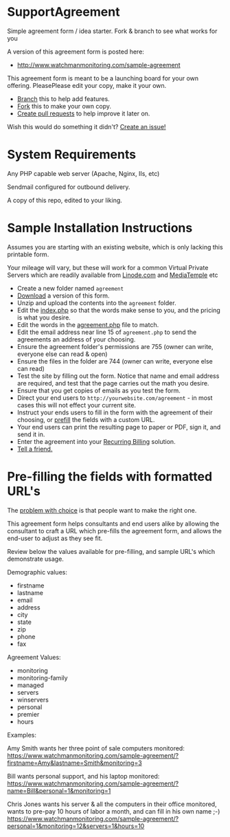 SupportAgreement
================

Simple agreement form / idea starter. Fork &amp; branch to see what works for you

A version of this agreement form is posted here:  
* http://www.watchmanmonitoring.com/sample-agreement



This agreement form is meant to be a launching board for your own offering. PleasePlease edit your copy, make it your own.


* [Branch](https://help.github.com/articles/fork-a-repo#create-branches) this to help add features.  
* [Fork](https://help.github.com/articles/fork-a-repo) this to make your own copy.  
* [Create pull requests](https://help.github.com/articles/using-pull-requests) to help improve it later on.

Wish this would do something it didn't? [Create an issue!](https://github.com/watchmanmonitoring/SupportAgreement/issues)


System Requirements
==================
Any PHP capable web server (Apache, Nginx, IIs, etc)

Sendmail configured for outbound delivery.

A copy of this repo, edited to your liking.



Sample Installation Instructions
=================

Assumes you are starting with an existing website, which is only lacking this printable form.

Your mileage will vary, but these will work for a common Virtual Private Servers which are readily available from [Linode.com](https://www.linode.com/?r=ea518eaa5998a73ab056c3f5065607a3c55ff7f5) and [MediaTemple](http://www.mediatemple.net) etc


* Create a new folder named `agreement`
* [Download](https://github.com/watchmanmonitoring/SupportAgreement/releases/latest) a version of this form.
* Unzip and upload the contents into the `agreement` folder.
* Edit the [index.php](https://github.com/watchmanmonitoring/SupportAgreement/blob/master/sample-agreement-php/index.php) so that the words make sense to you, and the pricing is what you desire.
* Edit the words in the [agreement.php](https://github.com/watchmanmonitoring/SupportAgreement/blob/master/sample-agreement-php/agreement.php) file to match.
* Edit the email address near line 15 of `agreement.php` to send the agreements an address of your choosing.
* Ensure the agreement folder's permissions are 755 (owner can write, everyone else can read & open)
* Ensure the files in the folder are 744 (owner can write, everyone else can read)
* Test the site by filling out the form. Notice that name and email address are required, and test that the page carries out the math you desire.
* Ensure that you get copies of emails as you test the form.
* Direct your end users to `http://yourwebsite.com/agreement` - in most cases this will not effect your current site.
* Instruct your ends users to fill in the form with the agreement of their choosing, or [prefill](https://github.com/watchmanmonitoring/SupportAgreement/blob/master/README.md#prefilling-the-fields) the fields with a custom URL.
* Your end users can print the resulting page to paper or PDF, sign it, and send it in.
* Enter the agreement into your [Recurring Billing](http://www.watchmanmonitoring.com/community-access) solution.
* [Tell a friend.](http://www.watchmanmonitoring.com/refer)


Pre-filling the fields with formatted URL's
===============

The [problem with choice](http://www.ted.com/talks/barry_schwartz_on_the_paradox_of_choice.html) is that people want to make the right one.  

This agreement form helps consultants and end users alike by allowing the consultant to craft a URL which pre-fills the agreement form, and allows the end-user to adjust as they see fit.

Review below the values available for pre-filling, and sample URL's which demonstrate usage.

Demographic values:
* firstname
* lastname
* email
* address
* city
* state
* zip
* phone
* fax


Agreement Values:

* monitoring  
* monitoring-family  
* managed  
* servers  
* winservers  
* personal  
* premier  
* hours  


Examples:  

Amy Smith wants her three point of sale computers monitored:  
https://www.watchmanmonitoring.com/sample-agreement/?firstname=Amy&lastname=Smith&monitoring=3  

Bill wants personal support, and his laptop monitored:
https://www.watchmanmonitoring.com/sample-agreement/?name=Bill&personal=1&monitoring=1  

Chris Jones wants his server & all the computers in their office monitored, wants to pre-pay 10 hours of labor a month, and can fill in his own name ;-)  
https://www.watchmanmonitoring.com/sample-agreement/?personal=1&monitoring=12&servers=1&hours=10  



